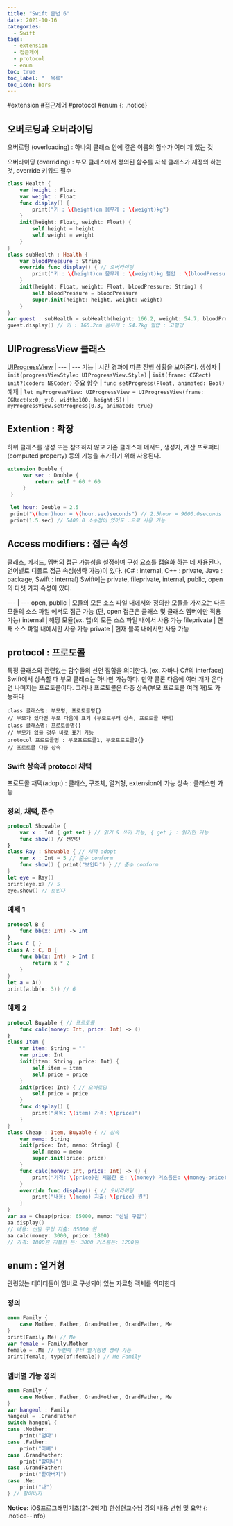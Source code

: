 ```yaml
---
title: "Swift 문법 6"
date: 2021-10-16
categories:
  - Swift
tags:
  - extension
  - 접근제어
  - protocol
  - enum
toc: true
toc_label: "  목록"
toc_icon: bars
---
```


#extension #접근제어 #protocol #enum
{: .notice}

## 오버로딩과 오버라이딩

오버로딩 (overloading) : 하나의 클래스 안에 같은 이름의 함수가 여러 개 있는 것

오버라이딩 (overriding) : 부모 클래스에서 정의된 함수를 자식 클래스가 재정의 하는 것, override 키워드 필수

```swift
class Health {
    var height : Float
    var weight : Float
    func display() {
        print("키 : \(height)cm 몸무게 : \(weight)kg")
    }
    init(height: Float, weight: Float) {
        self.height = height
        self.weight = weight
    }
}
class subHealth : Health {
    var bloodPressure : String
    override func display() { // 오버라이딩
        print("키 : \(height)cm 몸무게 : \(weight)kg 혈압 : \(bloodPressure)")
    }
    init(height: Float, weight: Float, bloodPressure: String) {
        self.bloodPressure = bloodPressure
        super.init(height: height, weight: weight)
    }
}
var guest : subHealth = subHealth(height: 166.2, weight: 54.7, bloodPressure: "고혈압")
guest.display() // 키 : 166.2cm 몸무게 : 54.7kg 혈압 : 고혈압
```

## UIProgressView 클래스

[UIProgressView](https://developer.apple.com/documentation/uikit/uiprogressview) | 
--- | ---
기능 | 시간 경과에 따른 진행 상황을 보여준다.
생성자 | ```init(progressViewStyle: UIProgressView.Style)```
 | ```init(frame: CGRect)  init?(coder: NSCoder)```
주요 함수 | `func setProgress(Float, animated: Bool)`
예제 | ```let myProgressView: UIProgressView = UIProgressView(frame: CGRect(x:0, y:0, width:100, height:5))```
 | ```myProgressView.setProgress(0.3, animated: true)```

## Extention : 확장

하위 클래스를 생성 또는 참조하지 않고 기존 클래스에 메서드, 생성자, 계산 프로퍼티(computed property) 등의 기능을 추가하기 위해 사용된다.

```swift
extension Double {
     var sec : Double {
         return self * 60 * 60
     }
 }
 
 let hour: Double = 2.5
 print("\(hour)hour = \(hour.sec)seconds") // 2.5hour = 9000.0seconds
 print(1.5.sec) // 5400.0 소수점이 있어도 .으로 사용 가능
```

## Access modifiers : 접근 속성

클래스, 메서드, 멤버의 접근 가능성을 설정하며 구성 요소를 캡슐화 하는 데 사용된다.
언어별로 디폴트 접근 속성(생략 가능)이 있다. (C# : internal, C++ : private, Java : package, Swift : internal) 
Swift에는 private, fileprivate, internal, public, open의 다섯 가지 속성이 있다. 

--- | ---
open, public | 모듈의 모든 소스 파일 내에서와 정의한 모듈을 가져오는 다른 모듈의 소스 파일 에서도 접근 가능 (단, open 접근은 클래스 및 클래스 멤버에만 적용 가능)
internal | 해당 모듈(ex. 앱)의 모든 소스 파일 내에서 사용 가능
fileprivate | 현재 소스 파일 내에서만 사용 가능
private | 현재 블록 내에서만 사용 가능

## protocol : 프로토콜

특정 클래스와 관련없는 함수들의 선언 집합을 의미한다. (ex. 자바나 C#의 interface)
Swift에서 상속할 때 부모 클래스는 하나만 가능하다. 만약 콜론 다음에 여러 개가 온다면 나머지는 프로토콜이다. 그러나 프로토콜은 다중 상속(부모 프로토콜 여러 개)도 가능하다

```
class 클래스명: 부모명, 프로토콜명{}
// 부모가 있다면 부모 다음에 표기 (부모로부터 상속, 프로토콜 채택)
class 클래스명: 프로토콜명{}
// 부모가 없을 경우 바로 표기 가능
protocol 프로토콜명 : 부모프로토콜1, 부모프로토콜2{}
// 프로토콜 다중 상속
```

### Swift 상속과 protocol 채택

프로토콜 채택(adopt) : 클래스, 구조체, 열거형, extension에 가능
상속 : 클래스만 가능

### 정의, 채택, 준수

```swift
protocol Showable {
    var x : Int { get set } // 읽기 & 쓰기 가능, { get } : 읽기만 가능
    func show() // 선언만
}
class Ray : Showable { // 채택 adopt
    var x : Int = 5 // 준수 conform
    func show() { print("보인다") } // 준수 conform
}
let eye = Ray()
print(eye.x) // 5
eye.show() // 보인다
```

### 예제 1

```swift
protocol B {
    func bb(x: Int) -> Int
}
class C { }
class A : C, B {
    func bb(x: Int) -> Int {
        return x * 2
    }
}
let a = A()
print(a.bb(x: 3)) // 6
```

### 예제 2

```swift
protocol Buyable { // 프로토콜
    func calc(money: Int, price: Int) -> ()
}
class Item {
    var item: String = ""
    var price: Int
    init(item: String, price: Int) {
        self.item = item
        self.price = price
    }
    init(price: Int) { // 오버로딩
        self.price = price
    }
    func display() {
        print("품목: \(item) 가격: \(price)")
    }
}
class Cheap : Item, Buyable { // 상속
    var memo: String
    init(price: Int, memo: String) {
        self.memo = memo
        super.init(price: price)
    }
    func calc(money: Int, price: Int) -> () {
        print("가격: \(price)원 지불한 돈: \(money) 거스름돈: \(money-price)원") 
    }
    override func display() { // 오버라이딩
        print("내용: \(memo) 지출: \(price) 원")
    }
}
var aa = Cheap(price: 65000, memo: "신발 구입")
aa.display()
// 내용: 신발 구입 지출: 65000 원
aa.calc(money: 3000, price: 1800)
// 가격: 1800원 지불한 돈: 3000 거스름돈: 1200원
```

## enum : 열거형

관련있는 데이터들이 멤버로 구성되어 있는 자료형 객체를 의미한다

### 정의

```swift
enum Family {
    case Mother, Father, GrandMother, GrandFather, Me
}
print(Family.Me) // Me
var female = Family.Mother
female = .Me // 두번째 부터 열거형명 생략 가능
print(female, type(of:female)) // Me Family
```

### 멤버별 기능 정의

```swift
enum Family {
    case Mother, Father, GrandMother, GrandFather, Me
}
var hangeul : Family
hangeul = .GrandFather
switch hangeul {
case .Mother:
    print("엄마")
case .Father:
    print("아빠")
case .GrandMother:
    print("할머니")
case .GrandFather:
    print("할아버지")
case .Me:
    print("나")
} // 할아버지
```

**Notice:** iOS프로그래밍기초(21-2학기) 한성현교수님 강의 내용 변형 및 요약
{: .notice--info}
